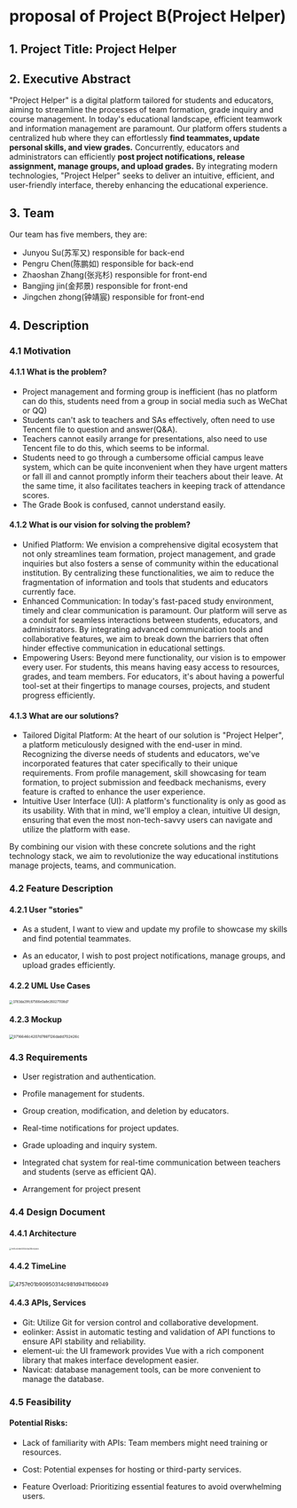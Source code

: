 # proposal of Project B(Project Helper)

## 1. Project Title: Project Helper

## 2. Executive Abstract		

"Project Helper" is a digital platform tailored for students and educators, aiming to streamline the processes of team formation, grade inquiry and course management. In today's educational landscape, efficient teamwork and information management are paramount. Our platform offers students a centralized hub where they can effortlessly **find teammates, update personal skills, and view grades.** Concurrently, educators and administrators can efficiently **post project notifications,  release assignment, manage groups, and upload grades.** By integrating modern technologies, "Project Helper" seeks to deliver an intuitive, efficient, and user-friendly interface, thereby enhancing the educational experience.

## 3. Team

Our team has five members, they are:

- Junyou Su(苏军又) responsible for back-end
- Pengru Chen(陈鹏如) responsible for back-end
- Zhaoshan Zhang(张兆杉) responsible for front-end
- Bangjing jin(金邦景) responsible for front-end
- Jingchen zhong(钟靖宸) responsible for front-end

## 4. Description

### 4.1 Motivation

#### 4.1.1 What is the problem?

- Project management and forming group is inefficient (has no platform can do this, students need from a group in social media such as WeChat or QQ)
- Students can't ask to teachers and SAs effectively, often need to use Tencent file to question and answer(Q&A).
- Teachers cannot easily arrange for presentations, also need to use Tencent file to do this, which seems to be informal.
- Students need to go through a cumbersome official campus leave system, which can be quite inconvenient when they have urgent matters or fall ill and cannot promptly inform their teachers about their leave. At the same time, it also facilitates teachers in keeping track of attendance scores.
- The Grade Book is confused, cannot understand easily.

#### 4.1.2 What is our vision for solving the problem?

- Unified Platform: We envision a comprehensive digital ecosystem that not only streamlines team formation, project management, and grade inquiries but also fosters a sense of community within the educational institution. By centralizing these functionalities, we aim to reduce the fragmentation of information and tools that students and educators currently face.
- Enhanced Communication: In today's fast-paced study environment, timely and clear communication is paramount. Our platform will serve as a conduit for seamless interactions between students, educators, and administrators. By integrating advanced communication tools and collaborative features, we aim to break down the barriers that often hinder effective communication in educational settings.
- Empowering Users: Beyond mere functionality, our vision is to empower every user. For students, this means having easy access to resources, grades, and team members. For educators, it's about having a powerful tool-set at their fingertips to manage courses, projects, and student progress efficiently.

#### 4.1.3 What are our solutions?

- Tailored Digital Platform: At the heart of our solution is "Project Helper", a platform meticulously designed with the end-user in mind. Recognizing the diverse needs of students and educators, we've incorporated features that cater specifically to their unique requirements. From profile management, skill showcasing for team formation, to project submission and feedback mechanisms, every feature is crafted to enhance the user experience. 
- Intuitive User Interface (UI): A platform's functionality is only as good as its usability. With that in mind, we'll employ a clean, intuitive UI design, ensuring that even the most non-tech-savvy users can navigate and utilize the platform with ease.

 By combining our vision with these concrete solutions and the right technology stack, we aim to revolutionize the way educational institutions manage projects, teams, and communication.

### 4.2 Feature Description

#### 4.2.1 User "stories"

- As a student, I want to view and update my profile to showcase my skills and find potential teammates.

- As an educator, I wish to post project notifications, manage groups, and upload grades efficiently.


#### 4.2.2 UML Use Cases

<img src="C:\Users\74035\Documents\WeChat Files\wxid_hti7z0dbpjyn22\FileStorage\Temp\3783da29fc87566e0a8e260271108d7.png" alt="3783da29fc87566e0a8e260271108d7" style="zoom: 40%;" />

#### 4.2.3 Mockup

<img src="C:\Users\74035\Documents\WeChat Files\wxid_hti7z0dbpjyn22\FileStorage\Temp\3716646c4207d786f126dadd702e26c.png" alt="3716646c4207d786f126dadd702e26c" style="zoom:47%;" />

### 4.3 Requirements

- User registration and authentication.

- Profile management for students.

- Group creation, modification, and deletion by educators.

- Real-time notifications for project updates.

- Grade uploading and inquiry system.

- Integrated chat system for real-time communication between teachers and students (serve as efficient QA).

- Arrangement for project present


### 4.4 Design Document

#### 4.4.1 Architecture

<img src="C:\Users\74035\Documents\WeChat Files\wxid_hti7z0dbpjyn22\FileStorage\Temp\7e5f1ce4efb644140c5bd284e7a2a0d.jpg" alt="7e5f1ce4efb644140c5bd284e7a2a0d" style="zoom: 20%;" />

#### 4.4.2 TimeLine

<img src="C:\Users\74035\Documents\WeChat Files\wxid_hti7z0dbpjyn22\FileStorage\Temp\4757e01b90950314c981d9411b6b049.png" alt="4757e01b90950314c981d9411b6b049" style="zoom:67%;" />

#### 4.4.3 APIs, Services

- Git: Utilize Git for version control and collaborative development.
- eolinker: Assist in automatic testing and validation of API functions to ensure API stability and reliability.
- element-ui: the UI framework provides Vue with a rich component library that makes interface development easier.
- Navicat: database management tools, can be more convenient to manage the database.


### 4.5 Feasibility

#### **Potential Risks**:

- Lack of familiarity with APIs: Team members might need training or resources.

- Cost: Potential expenses for hosting or third-party services.

- Feature Overload: Prioritizing essential features to avoid overwhelming users.

